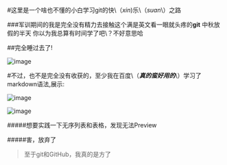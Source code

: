 #这里是一个啥也不懂的小白学习git的快\（*xin*\)乐\（*suan*\）之路 


###军训期间的我是完全没有精力去接触这个满是英文看一眼就头疼的**git** 
中秋放假的半天
你以为我总算有时间学了吧\？不好意思哈



##完全睡过去了\!


![image](https://user-images.githubusercontent.com/91128614/135728208-420d24e2-2aee-43c4-b33b-5254b7ef9ae7.png)


#不过，也不是完全没有收获的，至少我在百度\（***真的蛮好用的***\）学习了markdown语法,展示\:


![image](https://user-images.githubusercontent.com/91128614/135728878-ba468c54-3b78-4db9-abde-0d095dc72a0a.png)


![image](https://user-images.githubusercontent.com/91128614/135728914-235cb40a-3c51-4bd4-944f-2b70b0592a07.png)


#####想要实践一下无序列表和表格，发现无法Preview


#####害，放弃了


>至于git和GitHub，我真的是方了
